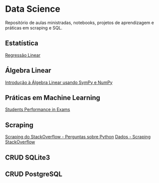 # Data Science
Repositório de aulas ministradas, notebooks, projetos de aprendizagem e práticas em scraping e SQL.


## Estatística

[Regressão Linear](https://github.com/ronissonlucas/data_science/blob/main/Machine%20Learning/RegressaoLinear1.ipynb)

## Álgebra Linear

[Introdução à Álgebra Linear usando SymPy e NumPy](https://github.com/ronissonlucas/data_science/blob/main/%C3%81lgebra%20Linear/Algebra_Linear-Introducao(SymPy-NumPy).ipynb)


## Práticas em Machine Learning

[Students Performance in Exams](https://github.com/ronissonlucas/data_science/blob/main/Machine%20Learning/StudentsPerformanceExams.ipynb)

## Scraping

[Scraping do StackOverflow - Perguntas sobre Python](https://github.com/ronissonlucas/data_science/blob/main/Scraping/Scraping_stack_overflow.ipynb)
[Dados - Scraping StackOverflow](https://github.com/ronissonlucas/data_science/blob/main/Scraping/python_stackoverflow.csv)

## CRUD SQLite3

## CRUD PostgreSQL

